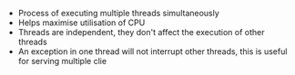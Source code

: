 - Process of executing multiple threads simultaneously
- Helps maximise utilisation of CPU
- Threads are independent, they don't affect the execution of other threads
- An exception in one thread will not interrupt other threads, this is useful for serving multiple clie